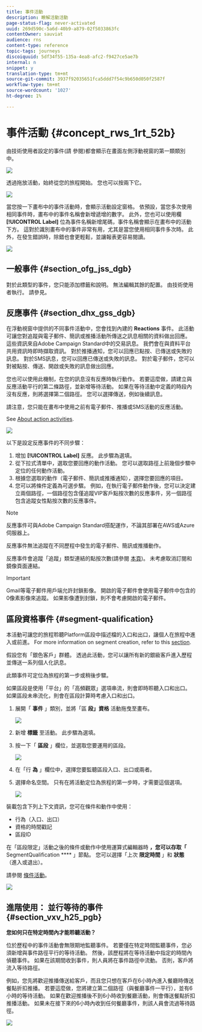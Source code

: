 ```yaml
---
title: 事件活動
description: 瞭解活動活動
page-status-flag: never-activated
uuid: 269d590c-5a6d-40b9-a879-02f5033863fc
contentOwner: sauviat
audience: rns
content-type: reference
topic-tags: journeys
discoiquuid: 5df34f55-135a-4ea8-afc2-f9427ce5ae7b
internal: n
snippet: y
translation-type: tm+mt
source-git-commit: 3937f92035651fca5ddd7f54c9b650d050f2587f
workflow-type: tm+mt
source-wordcount: '1027'
ht-degree: 1%

---
```



# 事件活動 {#concept_rws_1rt_52b}

由技術使用者設定的事件(請 [](../event/about-events.md) 參閱)都會顯示在畫面左側浮動視窗的第一類類別中。

![](../assets/journey43.png)

透過拖放活動，始終從您的旅程開始。 您也可以按兩下它。

![](../assets/journey44.png)

當您按一下畫布中的事件活動時，會顯示活動設定窗格。 依預設，當您多次使用相同事件時，畫布中的事件名稱會新增遞增的數字。 此外，您也可以使用欄 **[!UICONTROL Label]** 位為事件名稱新增尾碼，事件名稱會顯示在畫布中的活動下方。 這對於識別畫布中的事件非常有用，尤其是當您使用相同事件多次時。 此外，在發生錯誤時，除錯也會更輕鬆，並讓報表更容易閱讀。

![](../assets/journey33.png)

## 一般事件 {#section_ofg_jss_dgb}

對於此類型的事件，您只能添加標籤和說明。 無法編輯其餘的配置。 由技術使用者執行。 請參見[](../event/about-events.md)。

## 反應事件 {#section_dhx_gss_dgb}

在浮動視窗中提供的不同事件活動中，您會找到內建的 **Reactions** 事件。 此活動可讓您對追蹤與電子郵件、簡訊或推播活動所傳送之訊息相關的資料做出回應。 這些資訊來自Adobe Campaign Standard中的交易訊息。 我們會在與資料平台共用資訊時即時擷取資訊。 對於推播通知，您可以回應已點按、已傳送或失敗的訊息。 對於SMS訊息，您可以回應已傳送或失敗的訊息。 對於電子郵件，您可以對被點按、傳送、開啟或失敗的訊息做出回應。

您也可以使用此機制，在您的訊息沒有反應時執行動作。 若要這麼做，請建立與反應活動平行的第二條路徑，並新增等待活動。 如果在等待活動中定義的時段內沒有反應，則將選擇第二個路徑。 您可以選擇傳送，例如後續訊息。

請注意，您只能在畫布中使用之前有電子郵件、推播或SMS活動的反應活動。

See [About action activities](../building-journeys/about-action-activities.md).

![](../assets/journey45.png)

以下是設定反應事件的不同步驟：

1. 增加 **[!UICONTROL Label]** 反應。 此步驟為選填。
1. 從下拉式清單中，選取您要回應的動作活動。 您可以選取路徑上前幾個步驟中定位的任何動作活動。
1. 根據您選取的動作（電子郵件、簡訊或推播通知），選擇您要回應的項目。
1. 您可以將條件定義為可選步驟。 例如，在執行電子郵件動作後，您可以決定建立兩個路徑，一個路徑包含僅追蹤VIP客戶點按次數的反應事件，另一個路徑包含追蹤女性點按次數的反應事件。

>[!NOTE]
>
>反應事件可與Adobe Campaign Standard搭配運作，不論其部署在AWS或Azure伺服器上。
>
>反應事件無法追蹤在不同歷程中發生的電子郵件、簡訊或推播動作。
>
>反應事件會追蹤「追蹤」類型連結的點按次數(請參閱 [本頁](https://docs.adobe.com/content/help/en/campaign-standard/using/designing-content/links.html#about-tracked-urls))。 未考慮取消訂閱和鏡像頁面連結。

>[!IMPORTANT]
>
>Gmail等電子郵件用戶端允許封鎖影像。 開啟的電子郵件會使用電子郵件中包含的0像素影像來追蹤。 如果影像遭到封鎖，則不會考慮開啟的電子郵件。

## 區段資格事件 {#segment-qualification}

本活動可讓您的旅程聆聽Platform區段中描述檔的入口和出口，讓個人在旅程中進入或前進。 For more information on segment creation, refer to this [section](../segment/about-segments.md).

假設您有「銀色客戶」群體。 透過此活動，您可以讓所有新的銀級客戶進入歷程並傳送一系列個人化訊息。

此類事件可定位為旅程的第一步或稍後步驟。

如果區段是使用「平台」的「高頻觀眾」選項串流，則會即時聆聽入口和出口。 如果區段未串流化，則會在區段計算時考慮入口和出口。

1. 展開「 **事件** 」類別，並將「區 **段」資格** 活動拖曳至畫布。

   ![](../assets/segment5.png)

1. 新增 **標籤** 至活動。 此步驟為選填。

1. 按一下「 **區段** 」欄位，並選取您要運用的區段。

   ![](../assets/segment6.png)

1. 在「行 **為** 」欄位中，選擇您要監聽區段入口、出口或兩者。

1. 選擇命名空間。 只有在將活動定位為旅程的第一步時，才需要這個選項。

   ![](../assets/segment7.png)

裝載包含下列上下文資訊，您可在條件和動作中使用：

* 行為（入口、出口）
* 資格的時間戳記
* 區段ID

在「區段限定」活動之後的條件或動作中使用運算式編輯器時 **，您可以存取「** SegmentQualification **** 」節點。 您可以選擇「上次 **限定時間** 」和 **狀態** （進入或退出）。

請參閱 [條件活動](../building-journeys/condition-activity.md#about_condition)。

![](../assets/segment8.png)

## 進階使用： 並行等待的事件{#section_vxv_h25_pgb}

**您如何只在特定時間內才能聆聽活動？**

位於歷程中的事件活動會無限期地監聽事件。 若要僅在特定時間監聽事件，您必須新增與事件路徑平行的等待活動。 然後，該歷程將在等待活動中指定的時間內偵聽事件。 如果在該期間收到事件，則人員將在事件路徑中流動。 否則，客戶將流入等待路徑。

例如，您先將歡迎推播傳送給客戶，而且您只想在客戶在6小時內進入餐廳時傳送餐點折扣推播。 若要這麼做，您將建立第二個路徑（與餐廳事件一平行），並有6小時的等待活動。 如果在歡迎推播後不到6小時收到餐廳活動，則會傳送餐點折扣推播活動。 如果未在接下來的6小時內收到任何餐廳事件，則該人員會流過等待路徑。

![](../assets/journeyuc2_31.png)
